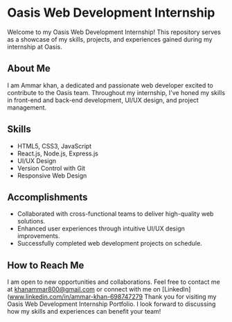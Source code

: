 # Oasis Web Development Internship

Welcome to my Oasis Web Development Internship! This repository serves as a showcase of my skills, projects, and experiences gained during my internship at Oasis. 

## About Me

I am Ammar khan, a dedicated and passionate web developer excited to contribute to the Oasis team. Throughout my internship, I've honed my skills in front-end and back-end development, UI/UX design, and project management.

## Skills

- HTML5, CSS3, JavaScript
- React.js, Node.js, Express.js
- UI/UX Design
- Version Control with Git
- Responsive Web Design
  

## Accomplishments

- Collaborated with cross-functional teams to deliver high-quality web solutions.
- Enhanced user experiences through intuitive UI/UX design improvements.
- Successfully completed web development projects on schedule.

## How to Reach Me

I am open to new opportunities and collaborations. Feel free to contact me at khanammar800@gmail.com or connect with me on [LinkedIn](www.linkedin.com/in/ammar-khan-698747279
Thank you for visiting my Oasis Web Development Internship Portfolio. I look forward to discussing how my skills and experiences can benefit your team!
